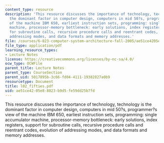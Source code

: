 ```yaml
---
content_type: resource
description: 'This resource discusses the importance of technology, technology is
  the dominant factor in computer design, computers in mid 50?s, programmer?s view
  of the machine IBM 650, earliest instruction sets, programming: single accumulator
  machine, processor-memory bottleneck: early solutions, index registers, support
  for subroutine calls, recursive procedure calls and reentrant codes, evolution of
  addressing modes, and data formats and memory addresses.'
file: /courses/6-823-computer-system-architecture-fall-2005/ae51ce4205e88023b9d5fe59dd25b7fd_l02_fifties.pdf
file_type: application/pdf
learning_resource_types:
- Lecture Notes
license: https://creativecommons.org/licenses/by-nc-sa/4.0/
ocw_type: OCWFile
parent_title: Lecture Notes
parent_type: CourseSection
parent_uid: 5017895b-3c66-fd04-4111-19382827a0b9
resourcetype: Document
title: l02_fifties.pdf
uid: ae51ce42-05e8-8023-b9d5-fe59dd25b7fd
---
```

This resource discusses the importance of technology, technology is the dominant factor in computer design, computers in mid 50?s, programmer?s view of the machine IBM 650, earliest instruction sets, programming: single accumulator machine, processor-memory bottleneck: early solutions, index registers, support for subroutine calls, recursive procedure calls and reentrant codes, evolution of addressing modes, and data formats and memory addresses.